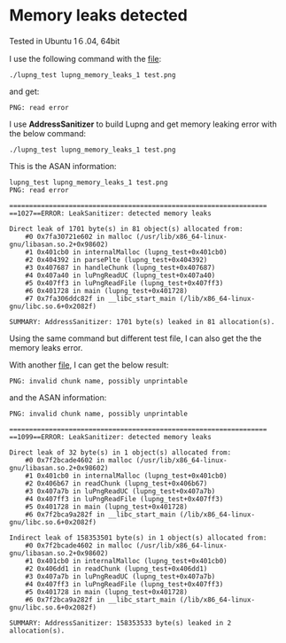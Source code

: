 # Memory leaks detected

Tested in Ubuntu 1６.04, 64bit

I use the following command with the [file](lupng_memory_leaks_1):

```shell
./lupng_test lupng_memory_leaks_1 test.png
```

and get:

```
PNG: read error
```

I use **AddressSanitizer** to build Lupng and get memory leaking error with the below command:

```shell
./lupng_test lupng_memory_leaks_1 test.png
```

This is the ASAN information:

```
lupng_test lupng_memory_leaks_1 test.png
PNG: read error

=================================================================
==1027==ERROR: LeakSanitizer: detected memory leaks

Direct leak of 1701 byte(s) in 81 object(s) allocated from:
    #0 0x7fa30721e602 in malloc (/usr/lib/x86_64-linux-gnu/libasan.so.2+0x98602)
    #1 0x401cb0 in internalMalloc (lupng_test+0x401cb0)
    #2 0x404392 in parsePlte (lupng_test+0x404392)
    #3 0x407687 in handleChunk (lupng_test+0x407687)
    #4 0x407a40 in luPngReadUC (lupng_test+0x407a40)
    #5 0x407ff3 in luPngReadFile (lupng_test+0x407ff3)
    #6 0x401728 in main (lupng_test+0x401728)
    #7 0x7fa306ddc82f in __libc_start_main (/lib/x86_64-linux-gnu/libc.so.6+0x2082f)

SUMMARY: AddressSanitizer: 1701 byte(s) leaked in 81 allocation(s).
```

Using the same command but different test file, I can also get the the memory leaks error.

With another [file](lupng_memory_leaks_2), I can get the below result:

```
PNG: invalid chunk name, possibly unprintable
```

and the ASAN information:

```
PNG: invalid chunk name, possibly unprintable

=================================================================
==1099==ERROR: LeakSanitizer: detected memory leaks

Direct leak of 32 byte(s) in 1 object(s) allocated from:
    #0 0x7f2bcade4602 in malloc (/usr/lib/x86_64-linux-gnu/libasan.so.2+0x98602)
    #1 0x401cb0 in internalMalloc (lupng_test+0x401cb0)
    #2 0x406b67 in readChunk (lupng_test+0x406b67)
    #3 0x407a7b in luPngReadUC (lupng_test+0x407a7b)
    #4 0x407ff3 in luPngReadFile (lupng_test+0x407ff3)
    #5 0x401728 in main (lupng_test+0x401728)
    #6 0x7f2bca9a282f in __libc_start_main (/lib/x86_64-linux-gnu/libc.so.6+0x2082f)

Indirect leak of 158353501 byte(s) in 1 object(s) allocated from:
    #0 0x7f2bcade4602 in malloc (/usr/lib/x86_64-linux-gnu/libasan.so.2+0x98602)
    #1 0x401cb0 in internalMalloc (lupng_test+0x401cb0)
    #2 0x406dd1 in readChunk (lupng_test+0x406dd1)
    #3 0x407a7b in luPngReadUC (lupng_test+0x407a7b)
    #4 0x407ff3 in luPngReadFile (lupng_test+0x407ff3)
    #5 0x401728 in main (lupng_test+0x401728)
    #6 0x7f2bca9a282f in __libc_start_main (/lib/x86_64-linux-gnu/libc.so.6+0x2082f)

SUMMARY: AddressSanitizer: 158353533 byte(s) leaked in 2 allocation(s).
```

